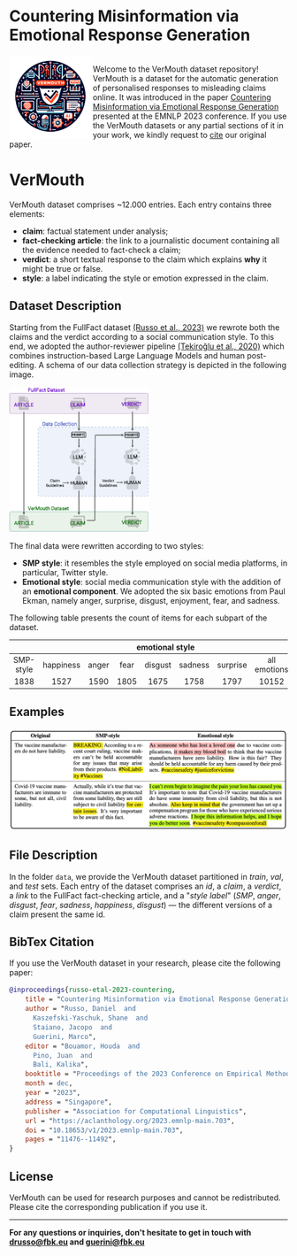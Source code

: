 # Countering Misinformation via Emotional Response Generation

<p>
    <img src="img/vermouth_logo_no_bg.png" width="30%" align="left">
    <br>
    Welcome to the VerMouth dataset repository! VerMouth is a dataset for the automatic generation of personalised responses to misleading claims online.
    It was introduced in the paper <a href="https://aclanthology.org/2023.emnlp-main.703/" target="_blank">Countering Misinformation via Emotional Response Generation</a> presented at the EMNLP 2023 conference.
    If you use the VerMouth datasets or any partial sections of it in your work, we kindly request to <a href="https://github.com/marcoguerini/VerMouth/tree/main#bibtex-citation">cite</a> our original paper.
</p>


# VerMouth

VerMouth dataset comprises ~12.000 entries. Each entry contains three elements:
- **claim**: factual statement under analysis;
- **fact-checking article**: the link to a journalistic document containing all the evidence needed to fact-check a claim;
- **verdict**: a short textual response to the claim which explains **why** it might be true or false.
- **style**: a label indicating the style or emotion expressed in the claim.

<!--- :exclamation: **The dataset will be released after the presentation of the paper at EMNLP 2023** --->

## Dataset Description

Starting from the FullFact dataset [(Russo et al., 2023)](https://direct.mit.edu/tacl/article/doi/10.1162/tacl_a_00601/117871/Benchmarking-the-Generation-of-Fact-Checking) we rewrote both the claims and the verdict according to a social communication style.
To this end, we adopted the author-reviewer pipeline [(Tekiroğlu et al., 2020)](https://aclanthology.org/2020.acl-main.110/) which combines instruction-based Large Language Models and human post-editing.
A schema of our data collection strategy is depicted in the following image.

 <img src="img/data_collection.png" width="50%">

The final data were rewritten according to two styles: 
- **SMP style**: it resembles the style employed on social media platforms, in particular, Twitter style.
- **Emotional style**: social media communication style with the addition of an **emotional component**. We adopted the six basic emotions from Paul Ekman, namely anger, surprise, disgust, enjoyment, fear, and sadness.

The following table presents the count of items for each subpart of the dataset.

<table>
<thead>
  <tr>
    <th></th>
    <th colspan="7">emotional style</th>
  </tr>
</thead>
<tbody>
  <tr>
    <td align="center">SMP-style</td>
    <td align="center">happiness</td>
    <td align="center">anger</td>
    <td align="center">fear</td>
    <td align="center">disgust</td>
    <td align="center">sadness</td>
    <td align="center">surprise</td>
    <td align="center">all emotions</td>
  </tr>
  <tr>
    <td align="center">1838</td>
    <td align="center">1527</td>
    <td align="center">1590</td>
    <td align="center">1805</td>
    <td align="center">1675</td>
    <td align="center">1758</td>
    <td align="center">1797</td>
    <td align="center">10152</td>
  </tr>
</tbody>
</table>

## Examples

 <img src="img/vermouth_examples.png">

 ## File Description

 In the folder `data`, we provide the VerMouth dataset partitioned in _train_, _val_, and _test_ sets. Each entry of the dataset comprises an _id_, a _claim_, a _verdict_, a _link_ to the FullFact fact-checking article, and a "_style label_" (_SMP_, _anger_, _disgust_, _fear_, _sadness_, _happiness_, _disgust_) — the different versions of a claim present the same id.

## BibTex Citation

If you use the VerMouth dataset in your research, please cite the following paper:

```bibtex
@inproceedings{russo-etal-2023-countering,
    title = "Countering Misinformation via Emotional Response Generation",
    author = "Russo, Daniel  and
      Kaszefski-Yaschuk, Shane  and
      Staiano, Jacopo  and
      Guerini, Marco",
    editor = "Bouamor, Houda  and
      Pino, Juan  and
      Bali, Kalika",
    booktitle = "Proceedings of the 2023 Conference on Empirical Methods in Natural Language Processing",
    month = dec,
    year = "2023",
    address = "Singapore",
    publisher = "Association for Computational Linguistics",
    url = "https://aclanthology.org/2023.emnlp-main.703",
    doi = "10.18653/v1/2023.emnlp-main.703",
    pages = "11476--11492",
}
```

## License
VerMouth can be used for research purposes and cannot be redistributed. Please cite the corresponding publication if you use it.

---

**For any questions or inquiries, don't hesitate to get in touch with drusso@fbk.eu and guerini@fbk.eu**
